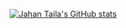 [![Jahan Taila's GitHub stats](https://github-readme-stats.vercel.app/api?username=jahantaila)](https://github.com/anuraghazra/github-readme-stats)
